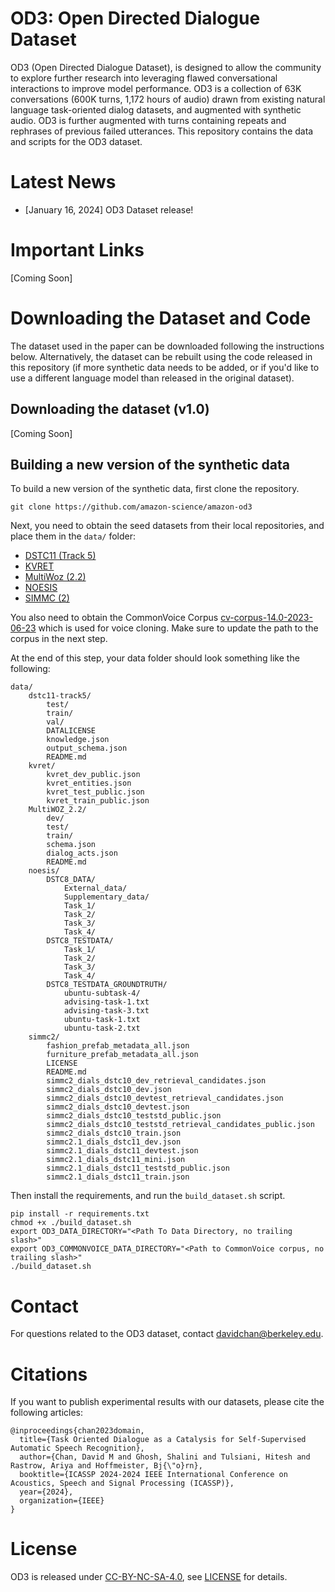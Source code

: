 <!-- Copyright Amazon.com, Inc. or its affiliates. All Rights Reserved.
SPDX-License-Identifier: CC-BY-NC-SA-4.0 -->

# OD3: Open Directed Dialogue Dataset

OD3 (Open Directed Dialogue Dataset), is designed to allow the community to explore further research into leveraging flawed conversational interactions to improve model performance. OD3 is a collection of 63K conversations (600K turns, 1,172 hours of audio) drawn from existing natural language task-oriented dialog datasets, and augmented with synthetic audio. OD3 is further augmented with turns containing repeats and rephrases of previous failed utterances. This repository contains the data and scripts for the OD3 dataset.

# Latest News

-   [January 16, 2024] OD3 Dataset release!

# Important Links

[Coming Soon]

# Downloading the Dataset and Code

The dataset used in the paper can be downloaded following the instructions below. Alternatively, the dataset can be rebuilt using the code released in this repository (if more synthetic data needs to be added, or
if you'd like to use a different language model than released in the original dataset).

## Downloading the dataset (v1.0)

[Coming Soon]

## Building a new version of the synthetic data

To build a new version of the synthetic data, first clone the repository.

```
git clone https://github.com/amazon-science/amazon-od3
```

Next, you need to obtain the seed datasets from their local repositories, and place them in the `data/` folder:

-   [DSTC11 (Track 5)](https://github.com/alexa/dstc11-track5)
-   [KVRET](https://nlp.stanford.edu/blog/a-new-multi-turn-multi-domain-task-oriented-dialogue-dataset/)
-   [MultiWoz (2.2)](https://github.com/budzianowski/multiwoz/tree/master/data/MultiWOZ_2.2)
-   [NOESIS](https://github.com/dstc8-track2/NOESIS-II)
-   [SIMMC (2)](https://github.com/facebookresearch/simmc2/tree/main/data)

You also need to obtain the CommonVoice Corpus [cv-corpus-14.0-2023-06-23](https://commonvoice.mozilla.org/en/datasets) which is used for voice cloning. Make sure to update the path to the corpus in the next step.

At the end of this step, your data folder should look something like the following:

```
data/
    dstc11-track5/
        test/
        train/
        val/
        DATALICENSE
        knowledge.json
        output_schema.json
        README.md
    kvret/
        kvret_dev_public.json
        kvret_entities.json
        kvret_test_public.json
        kvret_train_public.json
    MultiWOZ_2.2/
        dev/
        test/
        train/
        schema.json
        dialog_acts.json
        README.md
    noesis/
        DSTC8_DATA/
            External_data/
            Supplementary_data/
            Task_1/
            Task_2/
            Task_3/
            Task_4/
        DSTC8_TESTDATA/
            Task_1/
            Task_2/
            Task_3/
            Task_4/
        DSTC8_TESTDATA_GROUNDTRUTH/
            ubuntu-subtask-4/
            advising-task-1.txt
            advising-task-3.txt
            ubuntu-task-1.txt
            ubuntu-task-2.txt
    simmc2/
        fashion_prefab_metadata_all.json
        furniture_prefab_metadata_all.json
        LICENSE
        README.md
        simmc2_dials_dstc10_dev_retrieval_candidates.json
        simmc2_dials_dstc10_dev.json
        simmc2_dials_dstc10_devtest_retrieval_candidates.json
        simmc2_dials_dstc10_devtest.json
        simmc2_dials_dstc10_teststd_public.json
        simmc2_dials_dstc10_teststd_retrieval_candidates_public.json
        simmc2_dials_dstc10_train.json
        simmc2.1_dials_dstc11_dev.json
        simmc2.1_dials_dstc11_devtest.json
        simmc2.1_dials_dstc11_mini.json
        simmc2.1_dials_dstc11_teststd_public.json
        simmc2.1_dials_dstc11_train.json
```

Then install the requirements, and run the `build_dataset.sh` script.

```
pip install -r requirements.txt
chmod +x ./build_dataset.sh
export OD3_DATA_DIRECTORY="<Path To Data Directory, no trailing slash>"
export OD3_COMMONVOICE_DATA_DIRECTORY="<Path to CommonVoice corpus, no trailing slash>"
./build_dataset.sh
```

# Contact

For questions related to the OD3 dataset, contact [davidchan@berkeley.edu](mailto:davidchan@berkeley.edu).

# Citations

If you want to publish experimental results with our datasets, please cite the following articles:

```
@inproceedings{chan2023domain,
  title={Task Oriented Dialogue as a Catalysis for Self-Supervised Automatic Speech Recognition},
  author={Chan, David M and Ghosh, Shalini and Tulsiani, Hitesh and Rastrow, Ariya and Hoffmeister, Bj{\"o}rn},
  booktitle={ICASSP 2024-2024 IEEE International Conference on Acoustics, Speech and Signal Processing (ICASSP)},
  year={2024},
  organization={IEEE}
}
```

# License

OD3 is released under [CC-BY-NC-SA-4.0](https://creativecommons.org/licenses/by-nc-sa/4.0/legalcode), see [LICENSE](LICENSE) for details.
